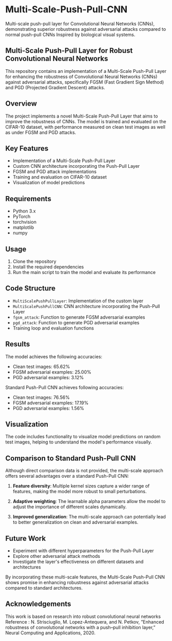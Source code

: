 # Multi-Scale-Push-Pull-CNN
Multi-scale push-pull layer for Convolutional Neural Networks (CNNs), demonstrating superior robustness against adversarial attacks compared to normal push-pull CNNs Inspired by biological visual systems.

## Multi-Scale Push-Pull Layer for Robust Convolutional Neural Networks

This repository contains an implementation of a Multi-Scale Push-Pull Layer for enhancing the robustness of Convolutional Neural Networks (CNNs) against adversarial attacks, specifically FGSM (Fast Gradient Sign Method) and PGD (Projected Gradient Descent) attacks.

## Overview

The project implements a novel Multi-Scale Push-Pull Layer that aims to improve the robustness of CNNs. The model is trained and evaluated on the CIFAR-10 dataset, with performance measured on clean test images as well as under FGSM and PGD attacks.

## Key Features

- Implementation of a Multi-Scale Push-Pull Layer
- Custom CNN architecture incorporating the Push-Pull Layer
- FGSM and PGD attack implementations
- Training and evaluation on CIFAR-10 dataset
- Visualization of model predictions

## Requirements

- Python 3.x
- PyTorch
- torchvision
- matplotlib
- numpy

## Usage

1. Clone the repository
2. Install the required dependencies
3. Run the main script to train the model and evaluate its performance

## Code Structure

- `MultiScalePushPullLayer`: Implementation of the custom layer
- `MultiScalePushPullCNN`: CNN architecture incorporating the Push-Pull Layer
- `fgsm_attack`: Function to generate FGSM adversarial examples
- `pgd_attack`: Function to generate PGD adversarial examples
- Training loop and evaluation functions

## Results

The model achieves the following accuracies:

- Clean test images: 65.62%
- FGSM adversarial examples: 25.00%
- PGD adversarial examples: 3.12%

Standard Push-Pull CNN achieves following accuracies:

- Clean test images: 76.56%
- FGSM adversarial examples: 17.19%
- PGD adversarial examples: 1.56%

## Visualization

The code includes functionality to visualize model predictions on random test images, helping to understand the model's performance visually.

## Comparison to Standard Push-Pull CNN

Although direct comparison data is not provided, the multi-scale approach offers several advantages over a standard Push-Pull CNN:

1. **Feature diversity**: Multiple kernel sizes capture a wider range of features, making the model more robust to small perturbations.

2. **Adaptive weighting**: The learnable alpha parameters allow the model to adjust the importance of different scales dynamically.

3. **Improved generalization**: The multi-scale approach can potentially lead to better generalization on clean and adversarial examples.

## Future Work

- Experiment with different hyperparameters for the Push-Pull Layer
- Explore other adversarial attack methods
- Investigate the layer's effectiveness on different datasets and architectures

By incorporating these multi-scale features, the Multi-Scale Push-Pull CNN shows promise in enhancing robustness against adversarial attacks compared to standard architectures.

## Acknowledgements

This work is based on research into robust convolutional neural networks
Reference : N. Strisciuglio, M. Lopez-Antequera, and N. Petkov, ”Enhanced robustness of convolutional networks with a push–pull inhibition layer,” Neural Computing and Applications, 2020.
